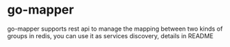 # go-mapper
go-mapper supports rest api to manage the mapping between two kinds of groups in redis, you can use it as services discovery, details in README
